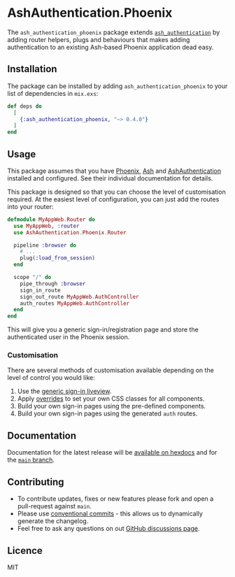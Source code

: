 # AshAuthentication.Phoenix

The `ash_authentication_phoenix` package extends
[`ash_authentication`](https://github.com/team-alembic/ash_authentication) by
adding router helpers, plugs and behaviours that makes adding authentication to
an existing Ash-based Phoenix application dead easy.

## Installation

The package can be installed by adding `ash_authentication_phoenix` to your list
of dependencies in `mix.exs`:

```elixir
def deps do
  [
    {:ash_authentication_phoenix, "~> 0.4.0"}
  ]
end
```

## Usage

This package assumes that you have [Phoenix](https://phoenixframework.org/),
[Ash](https://ash-hq.org/) and
[AshAuthentication](https://github.com/team-alembic/ash_authentication)
installed and configured.  See their individual documentation for details.

This package is designed so that you can choose the level of customisation
required.  At the easiest level of configuration, you can just add the routes
into your router:

```elixir
defmodule MyAppWeb.Router do
  use MyAppWeb, :router
  use AshAuthentication.Phoenix.Router

  pipeline :browser do
    # ...
    plug(:load_from_session)
  end

  scope "/" do
    pipe_through :browser
    sign_in_route
    sign_out_route MyAppWeb.AuthController
    auth_routes MyAppWeb.AuthController
  end
end
```

This will give you a generic sign-in/registration page and store the
authenticated user in the Phoenix session.

### Customisation

There are several methods of customisation available depending on the level of
control you would like:

  1. Use the [generic sign-in liveview](https://hexdocs.pm/ash_authentication_phoenix/AshAuthentication.Phoenix.SignInLive.html).
  2. Apply [overrides](https://hexdocs.pm/ash_authentication_phoenix/AshAuthentication.Phoenix.Overrides.html)
     to set your own CSS classes for all components.
  3. Build your own sign-in pages using the pre-defined components.
  4. Build your own sign-in pages using the generated `auth` routes.

## Documentation

Documentation for the latest release will be [available on
hexdocs](https://hexdocs.pm/ash_authentication_phoenix) and for the [`main`
branch](https://team-alembic.github.io/ash_authentication_phoenix).

## Contributing

  * To contribute updates, fixes or new features please fork and open a pull-request against `main`.
  * Please use [conventional commits](https://www.conventionalcommits.org/en/v1.0.0/) - this allows us to dynamically generate the changelog.
  * Feel free to ask any questions on out [GitHub discussions page](https://github.com/team-alembic/ash_authentication_phoenix/discussions).

## Licence

MIT
